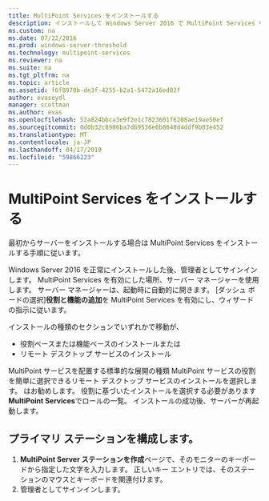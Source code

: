 ```yaml
---
title: MultiPoint Services をインストールする
description: インストールして Windows Server 2016 で MultiPoint Services を構成する方法について説明します
ms.custom: na
ms.date: 07/22/2016
ms.prod: windows-server-threshold
ms.technology: multipoint-services
ms.reviewer: na
ms.suite: na
ms.tgt_pltfrm: na
ms.topic: article
ms.assetid: f6f8970b-de3f-4255-b2a1-5472a16ed02f
author: evaseydl
manager: scottman
ms.author: evas
ms.openlocfilehash: 52a824bbca3e9f2e1c7823601f6208ae19ae50ef
ms.sourcegitcommit: 0d0b32c8986ba7db9536e0b8648d4ddf9b03e452
ms.translationtype: MT
ms.contentlocale: ja-JP
ms.lasthandoff: 04/17/2019
ms.locfileid: "59866223"
---
```

# <a name="install-multipoint-services"></a>MultiPoint Services をインストールする
最初からサーバーをインストールする場合は MultiPoint Services をインストールする手順に従います。  

Windows Server 2016 を正常にインストールした後、管理者としてサインインします。 MultiPoint Services を有効にした場所、サーバー マネージャーを使用します。 サーバー マネージャーは、起動時に自動的に開きます。 [ダッシュ ボードの選択]**役割と機能の追加**を MultiPoint Services を有効にし、ウィザードの指示に従います。

インストールの種類のセクションでいずれかで移動が、 
- 役割ベースまたは機能ベースのインストールまたは
- リモート デスクトップ サービスのインストール

MultiPoint サービスを配置する標準的な展開の種類 MultiPoint サービスの役割を簡単に選択できるリモート デスクトップ サービスのインストールを選択します。 はお勧めします。 役割に基づいたインストールを選択する必要があります**MultiPoint Services**でロールの一覧。 インストールの成功後、サーバーが再起動します。  
  
## <a name="configure-your-primary-station"></a>プライマリ ステーションを構成します。  
  
1.  **MultiPoint Server ステーションを作成**ページで、そのモニターのキーボードから指定した文字を入力します。 正しいキー エントリでは、そのステーションのマウスとキーボードを関連付けます。  
2.  管理者としてサインインします。  